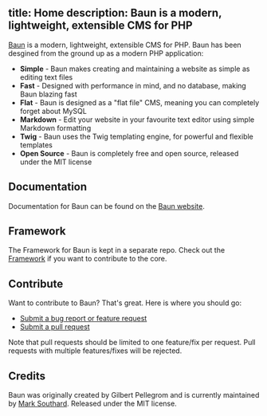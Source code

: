 title: Home
description: Baun is a modern, lightweight, extensible CMS for PHP
----
[Baun](http://bauncms.com) is a modern, lightweight, extensible CMS for PHP. Baun has been desgined from the ground up as a modern PHP application:

* **Simple** - Baun makes creating and maintaining a website as simple as editing text files
* **Fast** - Designed with performance in mind, and no database, making Baun blazing fast
* **Flat** - Baun is designed as a "flat file" CMS, meaning you can completely forget about MySQL
* **Markdown** - Edit your website in your favourite text editor using simple Markdown formatting
* **Twig** - Baun uses the Twig templating engine, for powerful and flexible templates
* **Open Source** - Baun is completely free and open source, released under the MIT license

## Documentation

Documentation for Baun can be found on the [Baun website](http://bauncms.com).

## Framework

The Framework for Baun is kept in a separate repo. Check out the [Framework](https://github.com/BaunCMS/Framework) if
you want to contribute to the core.

## Contribute

Want to contribute to Baun? That's great. Here is where you should go:

* [Submit a bug report or feature request](https://github.com/BaunCMS/Baun/issues)
* [Submit a pull request](https://github.com/BaunCMS/Baun/pulls)

Note that pull requests should be limited to one feature/fix per request. Pull requests with multiple
features/fixes will be rejected.

## Credits

Baun was originally created by Gilbert Pellegrom and is currently maintained by [Mark Southard](http://marksouthard.co). Released under the MIT license.


